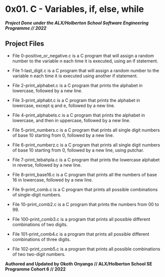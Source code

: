 # 0x01. C - Variables, if, else, while

***Project Done under the ALX/Holberton School Software Engineering Programme // 2022***

## Project Files

* File 0-positive_or_negative.c is a C program that will assign a random number to the variable n each time it is executed, using an if statement.

* File 1-last_digit.c is a C program that will assign a random number to the variable n each time it is executed using another if statement.

* File 2-print_alphabet.c is a C program that prints the alphabet in lowercase, followed by a new line.

* File 3-print_alphabt.c is a C program that prints the alphabet in lowercase, except q and e, followed by a new line.

* File 4-print_alphabets.c is a C program that prints the alphabet in lowercase, and then in uppercase, followed by a new line.

* File 5-print_numbers.c is a C program that prints all single digit numbers of base 10 starting from 0, followed by a new line.

* File 6-print_numberz.c is a C program that prints all single digit numbers of base 10 starting from 0, followed by a new line, using putchar.

* File 7-print_tebahpla.c is a C program that prints the lowercase alphabet in reverse, followed by a new line.

* File 8-print_base16.c is a C program that prints all the numbers of base 16 in lowercase, followed by a new line.

* File 9-print_comb.c is a C program that prints all possible combinations of single-digit numbers.

* File 10-print_comb2.c is a C program that prints the numbers from 00 to 99.

* File 100-print_comb3.c is a program that prints all possible different combinations of two digits.

* File 101-print_comb4.c is a program that prints all possible different combinations of three digits.

* File 102-print_comb5.c is a program that prints all possible combinations of two two-digit numbers.

**Authored and Updated by Okoth Onyango // ALX/Holberton School SE Programme Cohort 6 // 2022**
